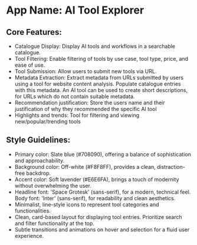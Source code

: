 # **App Name**: AI Tool Explorer

## Core Features:

- Catalogue Display: Display AI tools and workflows in a searchable catalogue.
- Tool Filtering: Enable filtering of tools by use case, tool type, price, and ease of use.
- Tool Submission: Allow users to submit new tools via URL.
- Metadata Extraction: Extract metadata from URLs submitted by users using a tool for website content analysis. Populate catalogue entries with this metadata. An AI tool can be used to create short descriptions, for URLs which do not contain suitable metadata.
- Recommendation justification: Store the users name and their justification of why they recommended the specific AI tool
- Highlights and trends: Tool for filtering and viewing new/popular/trending tools

## Style Guidelines:

- Primary color: Slate blue (#708090), offering a balance of sophistication and approachability.
- Background color: Off-white (#F8F8FF), provides a clean, distraction-free backdrop.
- Accent color: Soft lavender (#E6E6FA), brings a touch of modernity without overwhelming the user.
- Headline font: 'Space Grotesk' (sans-serif), for a modern, technical feel. Body font: 'Inter' (sans-serif), for readability and clean aesthetics.
- Minimalist, line-style icons to represent tool categories and functionalities.
- Clean, card-based layout for displaying tool entries. Prioritize search and filter functionality at the top.
- Subtle transitions and animations on hover and selection for a fluid user experience.